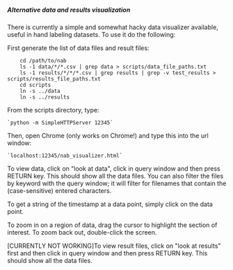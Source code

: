 ##### Alternative data and results visualization

There is currently a simple and somewhat hacky data visualizer available, useful
in hand labeling datasets. To use it do the following:

First generate the list of data files and result files:
```
    cd /path/to/nab
    ls -1 data/*/*.csv | grep data > scripts/data_file_paths.txt
    ls -1 results/*/*/*.csv | grep results | grep -v test_results > scripts/results_file_paths.txt
    cd scripts
    ln -s ../data
    ln -s ../results
```
From the scripts directory, type:

    `python -m SimpleHTTPServer 12345`
 
Then, open Chrome (only works on Chrome!) and type this into the url window:

    `localhost:12345/nab_visualizer.html`
 
To view data, click on "look at data", click in query window and then
press RETURN key. This should show all the data files. You can also filter
the files by keyword with the query window; it will filter for filenames that
contain the (case-sensitive) entered characters.

To get a string of the timestamp at a data point, simply click on the data point.

To zoom in on a region of data, drag the cursor to highlight the section of
interest. To zoom back out, double-click the screen.

[CURRENTLY NOT WORKING]To view result files, click on "look at results" first
and then click in query window and then press RETURN key. This should show all
the data files.

